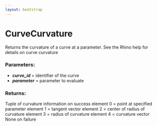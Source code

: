 ```yaml
---
layout: bootstrap
---
```


# CurveCurvature

Returns the curvature of a curve at a parameter. See the Rhino help for
        details on curve curvature
          

### Parameters:

- ***curve_id*** = identifier of the curve
- ***parameter*** = parameter to evaluate
        

### Returns:


Tuple of curvature information on success
  element 0 = point at specified parameter
  element 1 = tangent vector
  element 2 = center of radius of curvature
  element 3 = radius of curvature
  element 4 = curvature vector
None on failure
        


